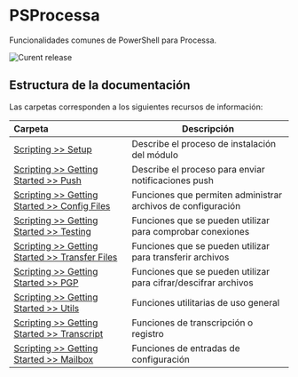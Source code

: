 # PSProcessa

Funcionalidades comunes de PowerShell para Processa.

![Curent release](https://img.shields.io/badge/version-1.15.6586.59044-f39f37.svg)


## Estructura de la documentación

Las carpetas corresponden a los siguientes recursos de información:

| Carpeta  | Descripción  |
|:---|---|
| [Scripting >> Setup](scripting/setup)  | Describe el proceso de instalación del módulo |
| [Scripting >> Getting Started >> Push](scripting/getting-started/push)  | Describe el proceso para enviar notificaciones push |
| [Scripting >> Getting Started >> Config Files](scripting/getting-started/configfiles)  | Funciones que permiten administrar archivos de configuración |
| [Scripting >> Getting Started >> Testing](scripting/getting-started/testing)  | Funciones que se pueden utilizar para comprobar conexiones |
| [Scripting >> Getting Started >> Transfer Files](scripting/getting-started/transferfiles)  | Funciones que se pueden utilizar para transferir archivos |
| [Scripting >> Getting Started >> PGP](scripting/getting-started/pgp)  | Funciones que se pueden utilizar para cifrar/descifrar archivos |
| [Scripting >> Getting Started >> Utils](scripting/getting-started/utils)  | Funciones utilitarias de uso general |
| [Scripting >> Getting Started >> Transcript](scripting/getting-started/transcript)  | Funciones de transcripción o registro |
| [Scripting >> Getting Started >> Mailbox](scripting/getting-started/mailbox)  | Funciones de entradas de configuración |

